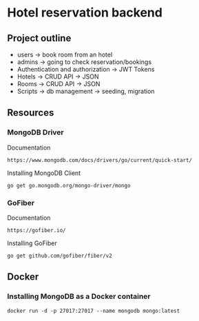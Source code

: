 # Hotel reservation backend

## Project outline

- users -> book room from an hotel
- admins -> going to check reservation/bookings
- Authentication and authorization -> JWT Tokens
- Hotels -> CRUD API -> JSON
- Rooms -> CRUD API -> JSON
- Scripts -> db management -> seeding, migration

## Resources

### MongoDB Driver

Documentation

```
https://www.mongodb.com/docs/drivers/go/current/quick-start/
```

Installing MongoDB Client

```
go get go.mongodb.org/mongo-driver/mongo
```

### GoFiber

Documentation

```
https://gofiber.io/
```

Installing GoFiber

```
go get github.com/gofiber/fiber/v2
```

## Docker

### Installing MongoDB as a Docker container

```
docker run -d -p 27017:27017 --name mongodb mongo:latest
```
